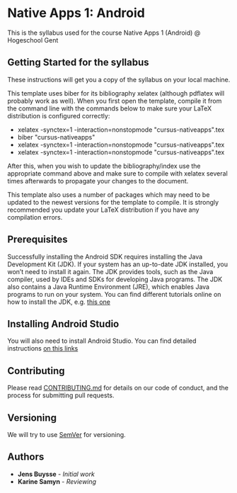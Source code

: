 # Native Apps 1: Android

This is the syllabus used for the course Native Apps 1 (Android) @ Hogeschool Gent

## Getting Started for the syllabus

These instructions will get you a copy of the syllabus on your local machine.

This template uses biber for its bibliography xelatex (although pdflatex will probably work as well).
When you first open the template, compile it from the command line with the
commands below to make sure your LaTeX distribution is configured correctly:

* xelatex -synctex=1 -interaction=nonstopmode "cursus-nativeapps".tex
* biber "cursus-nativeapps"
* xelatex -synctex=1 -interaction=nonstopmode "cursus-nativeapps".tex
* xelatex -synctex=1 -interaction=nonstopmode "cursus-nativeapps".tex

After this, when you wish to update the bibliography/index use the appropriate
command above and make sure to compile with xelatex several times
afterwards to propagate your changes to the document.

This template also uses a number of packages which may need to be
updated to the newest versions for the template to compile. It is strongly
recommended you update your LaTeX distribution if you have any
compilation errors.



## Prerequisites

Successfully installing the Android SDK requires installing the Java Development Kit (JDK). If your system has an up-to-date JDK installed, you won’t need to install it again. The JDK provides tools, such as the Java compiler, used by IDEs and SDKs for developing Java programs. The JDK also contains a Java Runtime Environment (JRE), which enables Java programs to run on your system. You can find different tutorials online on how to install the JDK, e.g. [this one](https://www3.ntu.edu.sg/home/ehchua/programming/howto/JDK_HowTo.html)


## Installing Android Studio

You will also need to install Android Studio. You can find detailed instructions [on this links](https://developer.android.com/studio/install.html)


## Contributing

Please read [CONTRIBUTING.md](https://github.com/eothein/nativeapps1/blob/master/contribute.md) for details on our code of conduct, and the process for submitting pull requests.


## Versioning

We will try to  use [SemVer](http://semver.org/) for versioning. 

## Authors

* **Jens Buysse** - *Initial work*
* **Karine Samyn** - *Reviewing*
